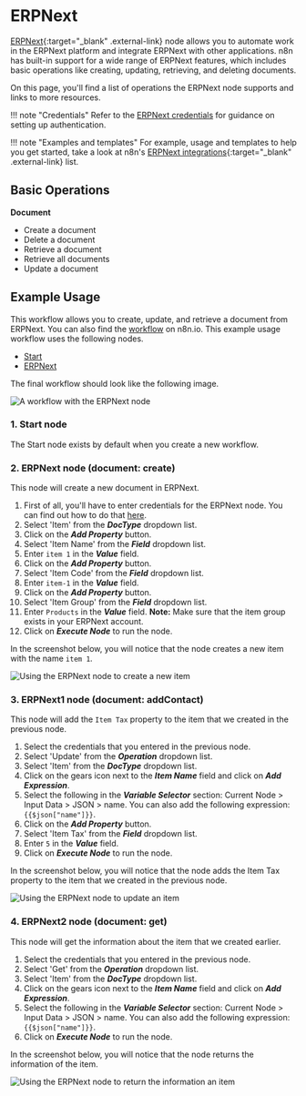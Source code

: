 # ERPNext

[ERPNext](https://erpnext.com){:target="_blank" .external-link} node allows you to automate work in the ERPNext platform and integrate ERPNext with other applications. n8n has built-in support for a wide range of ERPNext features, which includes basic operations like creating, updating, retrieving, and deleting documents. 

On this page, you'll find a list of operations the ERPNext node supports and links to more resources.

!!! note "Credentials"
    Refer to the [ERPNext credentials](https://docs.n8n.io/integrations/builtin/credentials/erpnext/) for guidance on setting up authentication. 

!!! note "Examples and templates"
    For example, usage and templates to help you get started, take a look at n8n's [ERPNext integrations](https://n8n.io/integrations/erpnext/){:target="_blank" .external-link} list.


## Basic Operations

**Document**
- Create a document
- Delete a document
- Retrieve a document
- Retrieve all documents
- Update a document


## Example Usage

This workflow allows you to create, update, and retrieve a document from ERPNext. You can also find the [workflow](https://n8n.io/workflows/961) on n8n.io. This example usage workflow uses the following nodes.
- [Start](/integrations/builtin/core-nodes/n8n-nodes-base.start/)
- [ERPNext]()

The final workflow should look like the following image.

![A workflow with the ERPNext node](/_images/integrations/builtin/app-nodes/erpnext/workflow.png)

### 1. Start node

The Start node exists by default when you create a new workflow.

### 2. ERPNext node (document: create)

This node will create a new document in ERPNext.

1. First of all, you'll have to enter credentials for the ERPNext node. You can find out how to do that [here](/integrations/builtin/credentials/erpnext/).
2. Select 'Item' from the ***DocType*** dropdown list.
3. Click on the ***Add Property*** button.
4. Select 'Item Name' from the ***Field*** dropdown list.
5. Enter `item 1` in the ***Value*** field.
6. Click on the ***Add Property*** button.
7. Select 'Item Code' from the ***Field*** dropdown list.
8. Enter `item-1` in the ***Value*** field.
9. Click on the ***Add Property*** button.
10. Select 'Item Group' from the ***Field*** dropdown list.
11. Enter `Products` in the ***Value*** field.
**Note:** Make sure that the item group exists in your ERPNext account.
12. Click on ***Execute Node*** to run the node.

In the screenshot below, you will notice that the node creates a new item with the name `item 1`.

![Using the ERPNext node to create a new item](/_images/integrations/builtin/app-nodes/erpnext/erpnext_node.png)

### 3. ERPNext1 node (document: addContact)

This node will add the `Item Tax` property to the item that we created in the previous node.

1. Select the credentials that you entered in the previous node.
2. Select 'Update' from the ***Operation*** dropdown list.
3. Select 'Item' from the ***DocType*** dropdown list.
4. Click on the gears icon next to the ***Item Name*** field and click on ***Add Expression***.
5. Select the following in the ***Variable Selector*** section: Current Node > Input Data > JSON > name. You can also add the following expression: `{{$json["name"]}}`.
6. Click on the ***Add Property*** button.
7. Select 'Item Tax' from the ***Field*** dropdown list.
8. Enter `5` in the ***Value*** field.
10. Click on ***Execute Node*** to run the node.

In the screenshot below, you will notice that the node adds the Item Tax property to the item that we created in the previous node.

![Using the ERPNext node to update an item](/_images/integrations/builtin/app-nodes/erpnext/erpnext1_node.png)

### 4. ERPNext2 node (document: get)

This node will get the information about the item that we created earlier.

1. Select the credentials that you entered in the previous node.
2. Select 'Get' from the ***Operation*** dropdown list.
3. Select 'Item' from the ***DocType*** dropdown list.
4. Click on the gears icon next to the ***Item Name*** field and click on ***Add Expression***.
5. Select the following in the ***Variable Selector*** section: Current Node > Input Data > JSON > name. You can also add the following expression: `{{$json["name"]}}`.
6. Click on ***Execute Node*** to run the node.


In the screenshot below, you will notice that the node returns the information of the item.

![Using the ERPNext node to return the information an item](/_images/integrations/builtin/app-nodes/erpnext/erpnext2_node.png)
